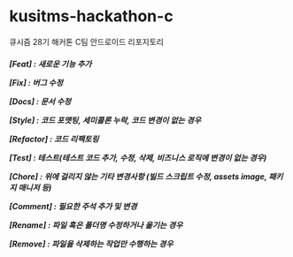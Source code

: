 # kusitms-hackathon-c
큐시즘 28기 해커톤 C팀 안드로이드 리포지토리




<h5>
  
[Feat] : 새로운 기능 추가

[Fix] : 버그 수정

[Docs] : 문서 수정

[Style] : 코드 포맷팅, 세미콜론 누락, 코드 변경이 없는 경우

[Refactor] : 코드 리팩토링

[Test] : 테스트(테스트 코드 추가, 수정, 삭제, 비즈니스 로직에 변경이 없는 경우)

[Chore] : 위에 걸리지 않는 기타 변경사항 (빌드 스크립트 수정, assets image, 패키지 매니저 등)

[Comment] : 필요한 주석 추가 및 변경

[Rename] : 파일 혹은 폴더명 수정하거나 옮기는 경우

[Remove] : 파일을 삭제하는 작업만 수행하는 경우

</h3>
